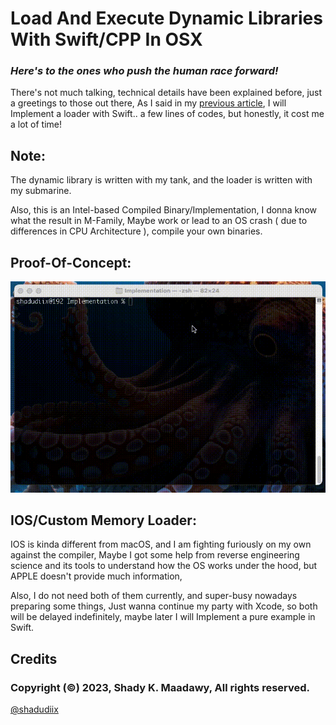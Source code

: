 # Load And Execute Dynamic Libraries With Swift/CPP In OSX

### *Here's to the ones who push the human race forward!*

There's not much talking, technical details have been explained before, just a greetings to those out there, As I said in my [previous article](https://github.com/shadyelmaadawy/Load-Dex-Classes-In-Memory), I will Implement a loader with Swift.. a few lines of codes, but honestly, it cost me a lot of time!

## Note:

The dynamic library is written with my tank, and the loader is written with my submarine.

Also, this is an Intel-based Compiled Binary/Implementation, I donna know what the result in M-Family, 
Maybe work or lead to an OS crash ( due to differences in CPU Architecture ), compile your own binaries.

## Proof-Of-Concept:

![](https://github.com/shadyelmaadawy/Load-And-Execute-Dynamic-Libraries-With-Swift_CPP-IN-OS-X/blob/master/PoC.gif)

## **IOS/Custom Memory Loader**:

IOS is kinda different from macOS, and I am fighting furiously on my own against the compiler, 
Maybe I got some help from reverse engineering science and its tools to understand how the OS works under the hood, but APPLE doesn't provide much information, 

Also, I do not need both of them currently, and super-busy nowadays preparing some things, 
Just wanna continue my party with Xcode, so both will be delayed indefinitely, maybe later I will Implement a pure example in Swift.

## Credits
### Copyright (©) 2023, Shady K. Maadawy, All rights reserved.
  [@shadudiix](https://github.com/shadyelmaadawy)
